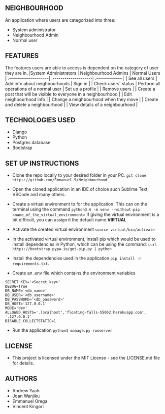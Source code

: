 ## NEIGHBOURHOOD
An application where users are categorized into three:
* System administrator
* Neighbourhood Admin
* Normal user

## FEATURES
The features users are able to access is dependent on the category of user they are in.
|System Administrators  |  Neighbourhood Admins  |   Normal Users   
| :--------------------|  :--------------------| :------------- |
|  See all users       | Add info about neighbourhoods | Sign in |
| Check users' status  | Perform all operations of a normal user | Set up a profile |
| Remove users         |   | Create a post that will be visible to everyone in a neighbourhood |
| Edit neighbourhood info |    | Change a neighbourhood when they move  |
| Create and delete a neighbourhood | |  View details of a neighbourhood |

## TECHNOLOGIES USED
* Django
* Python
* Postgres database
* Bootstrap


## SET UP INSTRUCTIONS

* Clone the repo locally to your desired folder in your PC.
   ` git clone https://github.com/Emmanuel-9/Neighbourhood `

* Open the cloned application in an IDE of choice such Sublime Text, VSCode and many others.

* Create a virtual environment to for the application. This can on the terminal using the command
  ` python3.6 -m venv --without-pip <name_of_the_virtual_environment> `
  If giving the virtual environment is a bit difficult, you can assign it the default name **VIRTUAL**
  
* Activate the created virtual environment 
  ` source virtual/bin/activate `

* In the activated virtual environment, install pip which would be used to install dependencies in Python, which can be using the   command: ` curl https://bootstrap.pypa.io/get-pip.py | python `

* Install the dependencies used in the application ` pip install -r requirements.txt `.

* Create an .env file which contains the environment variables
```
SECRET_KEY='<Secret_key>'
DEBUG=True 
DB_NAME='<db_name>'
DB_USER='<db_username>'
DB_PASSWORD='<db_password>'
DB_HOST='127.0.0.1'
MODE='dev' 
ALLOWED_HOSTS='.localhost','floating-falls-55062.herokuapp.com', '.127.0.0.1'
DISABLE_COLLECTSTATIC=1
```
* Run the application 
` python3 manage.py runserver `


## LICENSE
- This project is licensed under the MIT License - see the LICENSE.md file for details.


## AUTHORS
* Andrew Yaah
* Joan Wanjiku
* Emmanuel Orega
* Vincent Kingori


